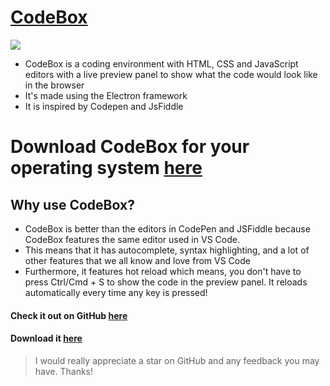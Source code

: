 <!-- ![Github All Releases](https://img.shields.io/github/downloads/virejdasani/codebox/total.svg) -->
# [CodeBox](https://virejdasani.github.io/CodeBox/)
<!-- ![CodeBox-Preview](https://dev-to-uploads.s3.amazonaws.com/uploads/articles/hxnzeq390mx60u4ty28c.png) -->
![](https://github.com/virejdasani/CodeBox/blob/master/assets/CodeBox-Gif-Preview.gif)

- CodeBox is a coding environment with HTML, CSS and JavaScript editors with a live preview panel to show what the code would look like in the browser
- It's made using the Electron framework
- It is inspired by Codepen and JsFiddle

# Download CodeBox for your operating system [here](https://github.com/virejdasani/CodeBox/releases) 

## Why use CodeBox?
- CodeBox is better than the editors in CodePen and JSFiddle because CodeBox features the same editor used in VS Code.
- This means that it has autocomplete, syntax highlighting, and a lot of other features that we all know and love from VS Code
- Furthermore, it features hot reload which means, you don't have to press Ctrl/Cmd + S to show the code in the preview panel. It reloads automatically every time any key is pressed!

#### Check it out on GitHub [here](https://github.com/virejdasani/CodeBox)

#### Download it [here](https://github.com/virejdasani/CodeBox/releases/tag/v1.0.0)

> I would really appreciate a star on GitHub and any feedback you may have. Thanks!
